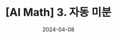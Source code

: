 ---
title: "[AI Math] 3. 자동 미분"
excerpt: "자동 미분 정리 based on d2l"

categories: "math"
tags:
    - differentiation
toc: true  
toc_sticky: true
toc_label: "Contents In Page"
author_profile: true
use_math: true

date: 2024-04-08
---